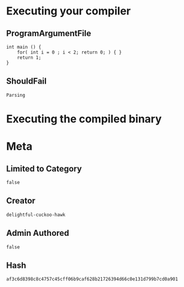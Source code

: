 # Executing your compiler

## ProgramArgumentFile

```
int main () {
    for( int i = 0 ; i < 2; return 0; ) { }
    return 1;
}

```

## ShouldFail

```
Parsing
```

# Executing the compiled binary

# Meta

## Limited to Category

```
false
```

## Creator

```
delightful-cuckoo-hawk
```

## Admin Authored

```
false
```

## Hash

```
af3c6d8398c8c4757c45cff06b9caf628b21726394d66c0e131d799b7cd0a901
```
